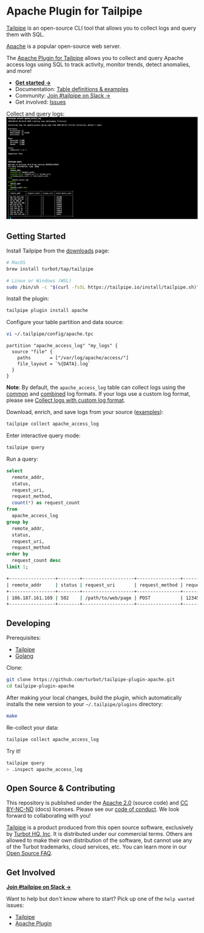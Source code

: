 # Apache Plugin for Tailpipe

[Tailpipe](https://tailpipe.io) is an open-source CLI tool that allows you to collect logs and query them with SQL.

[Apache](https://httpd.apache.org/) is a popular open-source web server.

The [Apache Plugin for Tailpipe](https://hub.tailpipe.io/plugins/turbot/apache) allows you to collect and query Apache access logs using SQL to track activity, monitor trends, detect anomalies, and more!

- **[Get started →](https://hub.tailpipe.io/plugins/turbot/apache)**
- Documentation: [Table definitions & examples](https://hub.tailpipe.io/plugins/turbot/apache/tables)
- Community: [Join #tailpipe on Slack →](https://turbot.com/community/join)
- Get involved: [Issues](https://github.com/turbot/tailpipe-plugin-apache/issues)

Collect and query logs:
![image](docs/images/apache_access_log_terminal.png)

## Getting Started

Install Tailpipe from the [downloads](https://tailpipe.io/downloads) page:

```sh
# MacOS
brew install turbot/tap/tailpipe
```

```sh
# Linux or Windows (WSL)
sudo /bin/sh -c "$(curl -fsSL https://tailpipe.io/install/tailpipe.sh)"
```

Install the plugin:

```sh
tailpipe plugin install apache
```

Configure your table partition and data source:

```sh
vi ~/.tailpipe/config/apache.tpc
```

```hcl
partition "apache_access_log" "my_logs" {
  source "file" {
    paths       = ["/var/log/apache/access/"]
    file_layout = `%{DATA}.log`
  }
}
```

**Note**: By default, the `apache_access_log` table can collect logs using the [common](https://httpd.apache.org/docs/current/logs.html#common) and [combined](https://httpd.apache.org/docs/current/logs.html#combined) log formats. If your logs use a custom log format, please see [Collect logs with custom log format](https://hub.tailpipe.io/plugins/turbot/apache/tables/apache_access_log#collect-logs-with-custom-log-format).

Download, enrich, and save logs from your source ([examples](https://tailpipe.io/docs/reference/cli/collect)):

```sh
tailpipe collect apache_access_log
```

Enter interactive query mode:

```sh
tailpipe query
```

Run a query:

```sql
select
  remote_addr,
  status,
  request_uri,
  request_method,
  count(*) as request_count
from 
  apache_access_log
group by 
  remote_addr, 
  status, 
  request_uri, 
  request_method
order by 
  request_count desc
limit 1;
```

```sh
+-----------------+--------+-------------------+----------------+---------------+
| remote_addr     | status | request_uri       | request_method | request_count |
+-----------------+--------+-------------------+----------------+---------------+
| 186.187.161.169 | 502    | /path/to/web/page | POST           | 12345         |
+-----------------+--------+-------------------+----------------+---------------+
```


## Developing

Prerequisites:

- [Tailpipe](https://tailpipe.io/downloads)
- [Golang](https://golang.org/doc/install)

Clone:

```sh
git clone https://github.com/turbot/tailpipe-plugin-apache.git
cd tailpipe-plugin-apache
```

After making your local changes, build the plugin, which automatically installs the new version to your `~/.tailpipe/plugins` directory:

```sh
make
```

Re-collect your data:

```sh
tailpipe collect apache_access_log
```

Try it!

```sh
tailpipe query
> .inspect apache_access_log
```

## Open Source & Contributing

This repository is published under the [Apache 2.0](https://www.apache.org/licenses/LICENSE-2.0) (source code) and [CC BY-NC-ND](https://creativecommons.org/licenses/by-nc-nd/2.0/) (docs) licenses. Please see our [code of conduct](https://github.com/turbot/.github/blob/main/CODE_OF_CONDUCT.md). We look forward to collaborating with you!

[Tailpipe](https://tailpipe.io) is a product produced from this open source software, exclusively by [Turbot HQ, Inc](https://turbot.com). It is distributed under our commercial terms. Others are allowed to make their own distribution of the software, but cannot use any of the Turbot trademarks, cloud services, etc. You can learn more in our [Open Source FAQ](https://turbot.com/open-source).

## Get Involved

**[Join #tailpipe on Slack →](https://turbot.com/community/join)**

Want to help but don't know where to start? Pick up one of the `help wanted` issues:

- [Tailpipe](https://github.com/turbot/tailpipe/labels/help%20wanted)
- [Apache Plugin](https://github.com/turbot/tailpipe-plugin-apache/labels/help%20wanted)
